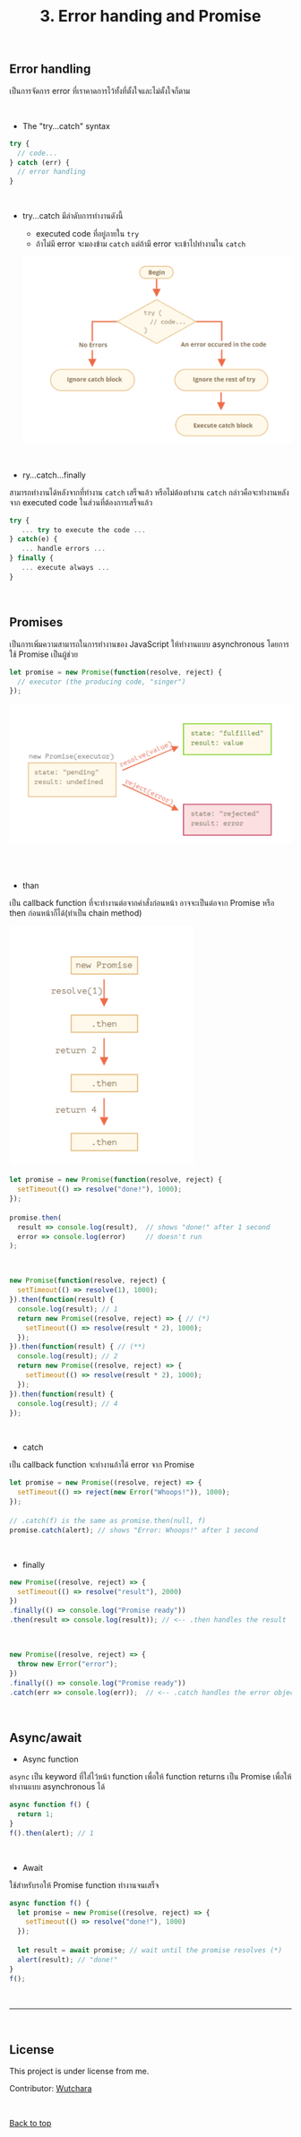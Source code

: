 <div align="center" id="top"> 
  &#xa0;
</div>

<h1 align="center">3. Error handing and Promise</h1>

<br>

## Error handling

เป็นการจัดการ error ที่เราคาดการไว้ทั้งที่ตั้งใจและไม่ตั้งใจก็ตาม

<br>

- The "try…catch" syntax

```javascript
try {
  // code...
} catch (err) {
  // error handling
}
```

<br>

- try...catch มีลำดับการทำงานดังนี้
  - executed code ที่อยู่ภายใน `try`
  - ถ้าไม่มี error จะมองข้าม `catch` แต่ถ้ามี error จะเข้าไปทำงานใน `catch`

  ![object](./images/error_handing.PNG)

<br>

- ry…catch…finally

สามารถทำงานได้หลังจากที่ทำงาน `catch` เสร็จแล้ว หรือไม่ต้องทำงาน `catch` กล่าวคือจะทำงานหลังจาก executed code ในส่วนที่ต้องการเสร็จแล้ว


```javascript
try {
   ... try to execute the code ...
} catch(e) {
   ... handle errors ...
} finally {
   ... execute always ...
}
```

<br>

## Promises

เป็นการเพิ่มความสามารถในการทำงานของ JavaScript ให้ทำงานแบบ asynchronous โดยการใช้ Promise เป็นผู้ช่วย

```javascript
let promise = new Promise(function(resolve, reject) {
  // executor (the producing code, "singer")
});
```

![object](./images/promise.PNG)

<br>

<br>

- than

เป็น callback function ที่จะทำงานต่อจากคำสั่งก่อนหน้า อาจจะเป็นต่อจาก Promise หรือ then ก่อนหน้าก็ได้(ทำเป็น chain method)

![object](./images/promise_than.PNG)

```javascript
let promise = new Promise(function(resolve, reject) {
  setTimeout(() => resolve("done!"), 1000);
});

promise.then(
  result => console.log(result),  // shows "done!" after 1 second
  error => console.log(error)     // doesn't run
);
```

<br>

```javascript
new Promise(function(resolve, reject) {
  setTimeout(() => resolve(1), 1000);
}).then(function(result) {
  console.log(result); // 1
  return new Promise((resolve, reject) => { // (*)
    setTimeout(() => resolve(result * 2), 1000);
  });
}).then(function(result) { // (**)
  console.log(result); // 2
  return new Promise((resolve, reject) => {
    setTimeout(() => resolve(result * 2), 1000);
  });
}).then(function(result) {
  console.log(result); // 4
});
```

<br>

- catch

เป็น callback function จะทำงานถ้าได้ error จาก Promise

```javascript
let promise = new Promise((resolve, reject) => {
  setTimeout(() => reject(new Error("Whoops!")), 1000);
});

// .catch(f) is the same as promise.then(null, f)
promise.catch(alert); // shows "Error: Whoops!" after 1 second
```

<br>

- finally

```javascript
new Promise((resolve, reject) => {
  setTimeout(() => resolve("result"), 2000)
})
.finally(() => console.log("Promise ready"))
.then(result => console.log(result)); // <-- .then handles the result
```

<br>

```javascript
new Promise((resolve, reject) => {
  throw new Error("error");
})
.finally(() => console.log("Promise ready"))
.catch(err => console.log(err));  // <-- .catch handles the error object
```

<br>

## Async/await

- Async function

`async` เป็น keyword ที่ใส่ไว้หน้า function เพื่อให้ function returns เป็น Promise เพื่อให้ทำงานแบบ asynchronous ได้

```javascript
async function f() {
  return 1;
}
f().then(alert); // 1
```

<br>

- Await

ใช้สำหรับรอให้ Promise function ทำงานจนเสร็จ

```javascript
async function f() {
  let promise = new Promise((resolve, reject) => {
    setTimeout(() => resolve("done!"), 1000)
  });

  let result = await promise; // wait until the promise resolves (*)
  alert(result); // "done!"
}
f();
```

<br>

---

<br>

## License ##

This project is under license from me.

Contributor: <a href="https://github.com/wutchara" target="_blank">Wutchara</a>

&#xa0;

<a href="#top">Back to top</a>
